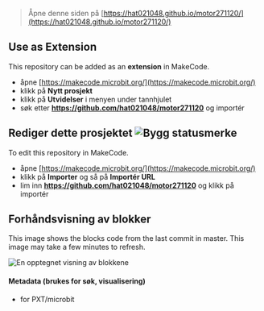 
> Åpne denne siden på [https://hat021048.github.io/motor271120/](https://hat021048.github.io/motor271120/)

## Use as Extension

This repository can be added as an **extension** in MakeCode.

* åpne [https://makecode.microbit.org/](https://makecode.microbit.org/)
* klikk på **Nytt prosjekt**
* klikk på **Utvidelser** i menyen under tannhjulet
* søk etter **https://github.com/hat021048/motor271120** og importér

## Rediger dette prosjektet ![Bygg statusmerke](https://github.com/hat021048/motor271120/workflows/MakeCode/badge.svg)

To edit this repository in MakeCode.

* åpne [https://makecode.microbit.org/](https://makecode.microbit.org/)
* klikk på **Importer** og så på **Importér URL**
* lim inn **https://github.com/hat021048/motor271120** og klikk på importér

## Forhåndsvisning av blokker

This image shows the blocks code from the last commit in master.
This image may take a few minutes to refresh.

![En opptegnet visning av blokkene](https://github.com/hat021048/motor271120/raw/master/.github/makecode/blocks.png)

#### Metadata (brukes for søk, visualisering)

* for PXT/microbit
<script src="https://makecode.com/gh-pages-embed.js"></script><script>makeCodeRender("{{ site.makecode.home_url }}", "{{ site.github.owner_name }}/{{ site.github.repository_name }}");</script>
